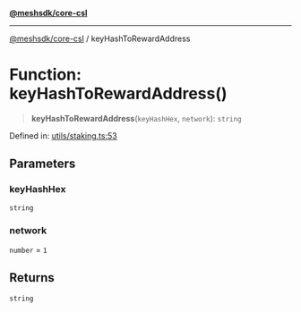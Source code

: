 [**@meshsdk/core-csl**](../README.md)

***

[@meshsdk/core-csl](../globals.md) / keyHashToRewardAddress

# Function: keyHashToRewardAddress()

> **keyHashToRewardAddress**(`keyHashHex`, `network`): `string`

Defined in: [utils/staking.ts:53](https://github.com/MeshJS/mesh/blob/1abde1553cbd7cf2cf4e40197fc0de9e4a7d0f49/packages/mesh-core-csl/src/utils/staking.ts#L53)

## Parameters

### keyHashHex

`string`

### network

`number` = `1`

## Returns

`string`
